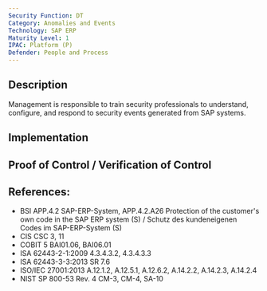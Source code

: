 ```yaml
---
Security Function: DT
Category: Anomalies and Events
Technology: SAP ERP
Maturity Level: 1
IPAC: Platform (P)
Defender: People and Process
---
```


## Description

Management is responsible to train security professionals to understand, configure, and respond to security events generated from SAP systems.

## Implementation



## Proof of Control / Verification of Control



## References:
- BSI APP.4.2 SAP-ERP-System, APP.4.2.A26 Protection of the customer's own code in the SAP ERP system (S) / Schutz des kundeneigenen Codes im SAP-ERP-System (S)
- CIS CSC 3, 11
- COBIT 5 BAI01.06, BAI06.01
- ISA 62443-2-1:2009 4.3.4.3.2, 4.3.4.3.3
- ISA 62443-3-3:2013 SR 7.6
- ISO/IEC 27001:2013 A.12.1.2, A.12.5.1, A.12.6.2, A.14.2.2, A.14.2.3, A.14.2.4
- NIST SP 800-53 Rev. 4 CM-3, CM-4, SA-10
